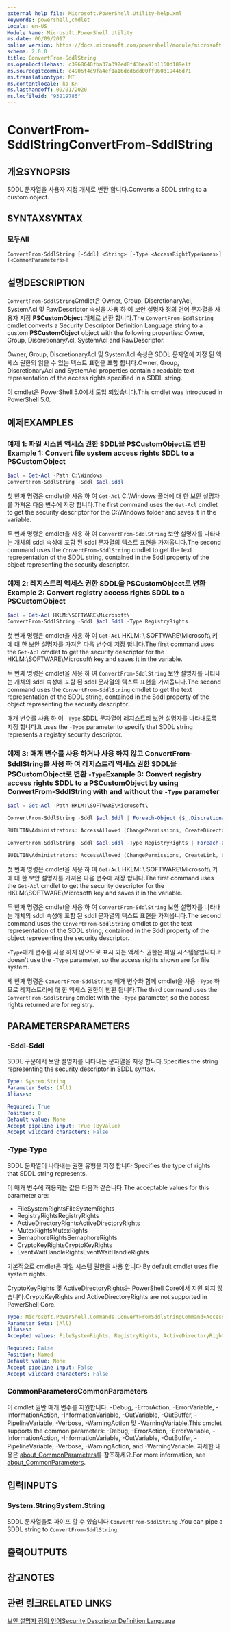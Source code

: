 ```yaml
---
external help file: Microsoft.PowerShell.Utility-help.xml
keywords: powershell,cmdlet
Locale: en-US
Module Name: Microsoft.PowerShell.Utility
ms.date: 06/09/2017
online version: https://docs.microsoft.com/powershell/module/microsoft.powershell.utility/convertfrom-sddlstring?view=powershell-7&WT.mc_id=ps-gethelp
schema: 2.0.0
title: ConvertFrom-SddlString
ms.openlocfilehash: c3968640fba37a392ed8f43bea91b1160d189e1f
ms.sourcegitcommit: c4906f4c9fa4ef1a16dcd6dd00ff960d19446d71
ms.translationtype: MT
ms.contentlocale: ko-KR
ms.lasthandoff: 09/01/2020
ms.locfileid: "93219785"
---
```

# <span data-ttu-id="71a6b-103">ConvertFrom-SddlString</span><span class="sxs-lookup"><span data-stu-id="71a6b-103">ConvertFrom-SddlString</span></span>

## <span data-ttu-id="71a6b-104">개요</span><span class="sxs-lookup"><span data-stu-id="71a6b-104">SYNOPSIS</span></span>
<span data-ttu-id="71a6b-105">SDDL 문자열을 사용자 지정 개체로 변환 합니다.</span><span class="sxs-lookup"><span data-stu-id="71a6b-105">Converts a SDDL string to a custom object.</span></span>

## <span data-ttu-id="71a6b-106">SYNTAX</span><span class="sxs-lookup"><span data-stu-id="71a6b-106">SYNTAX</span></span>

### <span data-ttu-id="71a6b-107">모두</span><span class="sxs-lookup"><span data-stu-id="71a6b-107">All</span></span>

```
ConvertFrom-SddlString [-Sddl] <String> [-Type <AccessRightTypeNames>] [<CommonParameters>]
```

## <span data-ttu-id="71a6b-108">설명</span><span class="sxs-lookup"><span data-stu-id="71a6b-108">DESCRIPTION</span></span>

<span data-ttu-id="71a6b-109">`ConvertFrom-SddlString`Cmdlet은 Owner, Group, DiscretionaryAcl, SystemAcl 및 RawDescriptor 속성을 사용 하 여 보안 설명자 정의 언어 문자열을 사용자 지정 **PSCustomObject** 개체로 변환 합니다.</span><span class="sxs-lookup"><span data-stu-id="71a6b-109">The `ConvertFrom-SddlString` cmdlet converts a Security Descriptor Definition Language string to a custom **PSCustomObject** object with the following properties: Owner, Group, DiscretionaryAcl, SystemAcl and RawDescriptor.</span></span>

<span data-ttu-id="71a6b-110">Owner, Group, DiscretionaryAcl 및 SystemAcl 속성은 SDDL 문자열에 지정 된 액세스 권한의 읽을 수 있는 텍스트 표현을 포함 합니다.</span><span class="sxs-lookup"><span data-stu-id="71a6b-110">Owner, Group, DiscretionaryAcl and SystemAcl properties contain a readable text representation of the access rights specified in a SDDL string.</span></span>

<span data-ttu-id="71a6b-111">이 cmdlet은 PowerShell 5.0에서 도입 되었습니다.</span><span class="sxs-lookup"><span data-stu-id="71a6b-111">This cmdlet was introduced in PowerShell 5.0.</span></span>

## <span data-ttu-id="71a6b-112">예제</span><span class="sxs-lookup"><span data-stu-id="71a6b-112">EXAMPLES</span></span>

### <span data-ttu-id="71a6b-113">예제 1: 파일 시스템 액세스 권한 SDDL을 PSCustomObject로 변환</span><span class="sxs-lookup"><span data-stu-id="71a6b-113">Example 1: Convert file system access rights SDDL to a PSCustomObject</span></span>

```powershell
$acl = Get-Acl -Path C:\Windows
ConvertFrom-SddlString -Sddl $acl.Sddl
```

<span data-ttu-id="71a6b-114">첫 번째 명령은 cmdlet을 사용 하 여 `Get-Acl` C:\Windows 폴더에 대 한 보안 설명자를 가져온 다음 변수에 저장 합니다.</span><span class="sxs-lookup"><span data-stu-id="71a6b-114">The first command uses the `Get-Acl` cmdlet to get the security descriptor for the C:\Windows folder and saves it in the variable.</span></span>

<span data-ttu-id="71a6b-115">두 번째 명령은 cmdlet을 사용 하 여 `ConvertFrom-SddlString` 보안 설명자를 나타내는 개체의 sddl 속성에 포함 된 sddl 문자열의 텍스트 표현을 가져옵니다.</span><span class="sxs-lookup"><span data-stu-id="71a6b-115">The second command uses the `ConvertFrom-SddlString` cmdlet to get the text representation of the SDDL string, contained in the Sddl property of the object representing the security descriptor.</span></span>

### <span data-ttu-id="71a6b-116">예제 2: 레지스트리 액세스 권한 SDDL을 PSCustomObject로 변환</span><span class="sxs-lookup"><span data-stu-id="71a6b-116">Example 2: Convert registry access rights SDDL to a PSCustomObject</span></span>

```powershell
$acl = Get-Acl HKLM:\SOFTWARE\Microsoft\
ConvertFrom-SddlString -Sddl $acl.Sddl -Type RegistryRights
```

<span data-ttu-id="71a6b-117">첫 번째 명령은 cmdlet을 사용 하 여 `Get-Acl` HKLM: \ SOFTWARE\Microsoft\ 키에 대 한 보안 설명자를 가져온 다음 변수에 저장 합니다.</span><span class="sxs-lookup"><span data-stu-id="71a6b-117">The first command uses the `Get-Acl` cmdlet to get the security descriptor for the HKLM:\SOFTWARE\Microsoft\ key and saves it in the variable.</span></span>

<span data-ttu-id="71a6b-118">두 번째 명령은 cmdlet을 사용 하 여 `ConvertFrom-SddlString` 보안 설명자를 나타내는 개체의 sddl 속성에 포함 된 sddl 문자열의 텍스트 표현을 가져옵니다.</span><span class="sxs-lookup"><span data-stu-id="71a6b-118">The second command uses the `ConvertFrom-SddlString` cmdlet to get the text representation of the SDDL string, contained in the Sddl property of the object representing the security descriptor.</span></span>

<span data-ttu-id="71a6b-119">매개 변수를 사용 하 여 `-Type` SDDL 문자열이 레지스트리 보안 설명자를 나타내도록 지정 합니다.</span><span class="sxs-lookup"><span data-stu-id="71a6b-119">It uses the `-Type` parameter to specify that SDDL string represents a registry security descriptor.</span></span>

### <span data-ttu-id="71a6b-120">예제 3: 매개 변수를 사용 하거나 사용 하지 않고 ConvertFrom-SddlString를 사용 하 여 레지스트리 액세스 권한 SDDL을 PSCustomObject로 변환 `-Type`</span><span class="sxs-lookup"><span data-stu-id="71a6b-120">Example 3: Convert registry access rights SDDL to a PSCustomObject by using ConvertFrom-SddlString with and without the `-Type` parameter</span></span>

```powershell
$acl = Get-Acl -Path HKLM:\SOFTWARE\Microsoft\

ConvertFrom-SddlString -Sddl $acl.Sddl | Foreach-Object {$_.DiscretionaryAcl[0]}

BUILTIN\Administrators: AccessAllowed (ChangePermissions, CreateDirectories, Delete, ExecuteKey, FullControl, GenericExecute, GenericWrite, ListDirectory, ReadExtendedAttributes, ReadPermissions, TakeOwnership, Traverse, WriteData, WriteExtendedAttributes, WriteKey)

ConvertFrom-SddlString -Sddl $acl.Sddl -Type RegistryRights | Foreach-Object {$_.DiscretionaryAcl[0]}

BUILTIN\Administrators: AccessAllowed (ChangePermissions, CreateLink, CreateSubKey, Delete, EnumerateSubKeys, ExecuteKey, FullControl, GenericExecute, GenericWrite, Notify, QueryValues, ReadPermissions, SetValue, TakeOwnership, WriteKey)
```

<span data-ttu-id="71a6b-121">첫 번째 명령은 cmdlet을 사용 하 여 `Get-Acl` HKLM: \ SOFTWARE\Microsoft\ 키에 대 한 보안 설명자를 가져온 다음 변수에 저장 합니다.</span><span class="sxs-lookup"><span data-stu-id="71a6b-121">The first command uses the `Get-Acl` cmdlet to get the security descriptor for the HKLM:\SOFTWARE\Microsoft\ key and saves it in the variable.</span></span>

<span data-ttu-id="71a6b-122">두 번째 명령은 cmdlet을 사용 하 여 `ConvertFrom-SddlString` 보안 설명자를 나타내는 개체의 sddl 속성에 포함 된 sddl 문자열의 텍스트 표현을 가져옵니다.</span><span class="sxs-lookup"><span data-stu-id="71a6b-122">The second command uses the `ConvertFrom-SddlString` cmdlet to get the text representation of the SDDL string, contained in the Sddl property of the object representing the security descriptor.</span></span>

<span data-ttu-id="71a6b-123">`-Type`매개 변수를 사용 하지 않으므로 표시 되는 액세스 권한은 파일 시스템용입니다.</span><span class="sxs-lookup"><span data-stu-id="71a6b-123">It doesn't use the `-Type` parameter, so the access rights shown are for file system.</span></span>

<span data-ttu-id="71a6b-124">세 번째 명령은 `ConvertFrom-SddlString` 매개 변수와 함께 cmdlet을 사용 `-Type` 하므로 레지스트리에 대 한 액세스 권한이 반환 됩니다.</span><span class="sxs-lookup"><span data-stu-id="71a6b-124">The third command uses the `ConvertFrom-SddlString` cmdlet with the `-Type` parameter, so the access rights returned are for registry.</span></span>

## <span data-ttu-id="71a6b-125">PARAMETERS</span><span class="sxs-lookup"><span data-stu-id="71a6b-125">PARAMETERS</span></span>

### <span data-ttu-id="71a6b-126">-Sddl</span><span class="sxs-lookup"><span data-stu-id="71a6b-126">-Sddl</span></span>

<span data-ttu-id="71a6b-127">SDDL 구문에서 보안 설명자를 나타내는 문자열을 지정 합니다.</span><span class="sxs-lookup"><span data-stu-id="71a6b-127">Specifies the string representing the security descriptor in SDDL syntax.</span></span>

```yaml
Type: System.String
Parameter Sets: (All)
Aliases:

Required: True
Position: 0
Default value: None
Accept pipeline input: True (ByValue)
Accept wildcard characters: False
```

### <span data-ttu-id="71a6b-128">-Type</span><span class="sxs-lookup"><span data-stu-id="71a6b-128">-Type</span></span>

<span data-ttu-id="71a6b-129">SDDL 문자열이 나타내는 권한 유형을 지정 합니다.</span><span class="sxs-lookup"><span data-stu-id="71a6b-129">Specifies the type of rights that SDDL string represents.</span></span>

<span data-ttu-id="71a6b-130">이 매개 변수에 허용되는 값은 다음과 같습니다.</span><span class="sxs-lookup"><span data-stu-id="71a6b-130">The acceptable values for this parameter are:</span></span>

- <span data-ttu-id="71a6b-131">FileSystemRights</span><span class="sxs-lookup"><span data-stu-id="71a6b-131">FileSystemRights</span></span>
- <span data-ttu-id="71a6b-132">RegistryRights</span><span class="sxs-lookup"><span data-stu-id="71a6b-132">RegistryRights</span></span>
- <span data-ttu-id="71a6b-133">ActiveDirectoryRights</span><span class="sxs-lookup"><span data-stu-id="71a6b-133">ActiveDirectoryRights</span></span>
- <span data-ttu-id="71a6b-134">MutexRights</span><span class="sxs-lookup"><span data-stu-id="71a6b-134">MutexRights</span></span>
- <span data-ttu-id="71a6b-135">SemaphoreRights</span><span class="sxs-lookup"><span data-stu-id="71a6b-135">SemaphoreRights</span></span>
- <span data-ttu-id="71a6b-136">CryptoKeyRights</span><span class="sxs-lookup"><span data-stu-id="71a6b-136">CryptoKeyRights</span></span>
- <span data-ttu-id="71a6b-137">EventWaitHandleRights</span><span class="sxs-lookup"><span data-stu-id="71a6b-137">EventWaitHandleRights</span></span>

<span data-ttu-id="71a6b-138">기본적으로 cmdlet은 파일 시스템 권한을 사용 합니다.</span><span class="sxs-lookup"><span data-stu-id="71a6b-138">By default cmdlet uses file system rights.</span></span>

<span data-ttu-id="71a6b-139">CryptoKeyRights 및 ActiveDirectoryRights는 PowerShell Core에서 지원 되지 않습니다.</span><span class="sxs-lookup"><span data-stu-id="71a6b-139">CryptoKeyRights and ActiveDirectoryRights are not supported in PowerShell Core.</span></span>

```yaml
Type: Microsoft.PowerShell.Commands.ConvertFromSddlStringCommand+AccessRightTypeNames
Parameter Sets: (All)
Aliases:
Accepted values: FileSystemRights, RegistryRights, ActiveDirectoryRights, MutexRights, SemaphoreRights, CryptoKeyRights, EventWaitHandleRights

Required: False
Position: Named
Default value: None
Accept pipeline input: False
Accept wildcard characters: False
```

### <span data-ttu-id="71a6b-140">CommonParameters</span><span class="sxs-lookup"><span data-stu-id="71a6b-140">CommonParameters</span></span>

<span data-ttu-id="71a6b-141">이 cmdlet 일반 매개 변수를 지원합니다. -Debug, -ErrorAction, -ErrorVariable, -InformationAction, -InformationVariable, -OutVariable, -OutBuffer, -PipelineVariable, -Verbose, -WarningAction 및 -WarningVariable.</span><span class="sxs-lookup"><span data-stu-id="71a6b-141">This cmdlet supports the common parameters: -Debug, -ErrorAction, -ErrorVariable, -InformationAction, -InformationVariable, -OutVariable, -OutBuffer, -PipelineVariable, -Verbose, -WarningAction, and -WarningVariable.</span></span> <span data-ttu-id="71a6b-142">자세한 내용은 [about_CommonParameters](https://go.microsoft.com/fwlink/?LinkID=113216)를 참조하세요.</span><span class="sxs-lookup"><span data-stu-id="71a6b-142">For more information, see [about_CommonParameters](https://go.microsoft.com/fwlink/?LinkID=113216).</span></span>

## <span data-ttu-id="71a6b-143">입력</span><span class="sxs-lookup"><span data-stu-id="71a6b-143">INPUTS</span></span>

### <span data-ttu-id="71a6b-144">System.String</span><span class="sxs-lookup"><span data-stu-id="71a6b-144">System.String</span></span>

<span data-ttu-id="71a6b-145">SDDL 문자열을로 파이프 할 수 있습니다 `ConvertFrom-SddlString` .</span><span class="sxs-lookup"><span data-stu-id="71a6b-145">You can pipe a SDDL string to `ConvertFrom-SddlString`.</span></span>

## <span data-ttu-id="71a6b-146">출력</span><span class="sxs-lookup"><span data-stu-id="71a6b-146">OUTPUTS</span></span>

## <span data-ttu-id="71a6b-147">참고</span><span class="sxs-lookup"><span data-stu-id="71a6b-147">NOTES</span></span>

## <span data-ttu-id="71a6b-148">관련 링크</span><span class="sxs-lookup"><span data-stu-id="71a6b-148">RELATED LINKS</span></span>

[<span data-ttu-id="71a6b-149">보안 설명자 정의 언어</span><span class="sxs-lookup"><span data-stu-id="71a6b-149">Security Descriptor Definition Language</span></span>](/windows/win32/secauthz/security-descriptor-definition-language)
